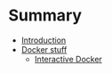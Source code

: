 # Summary

- [Introduction](./intro.md)
- [Docker stuff](docker/chapter_1.md)
    - [Interactive Docker](docker/interactive.md)
